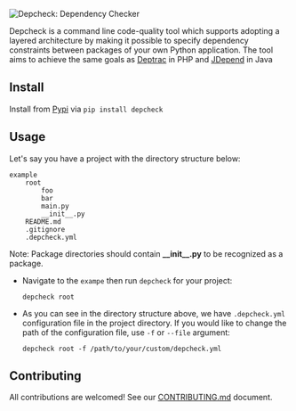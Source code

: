 ![Depcheck: Dependency Checker](https://images2.imgbox.com/da/85/J5OEzbAH_o.jpg)

Depcheck is a command line code-quality tool which supports adopting a 
layered architecture by making it possible to specify dependency constraints
between packages of your own Python application. 
The tool aims to achieve the same goals as [Deptrac][deptrac] in PHP and [JDepend][jdepend] in Java

## Install
Install from [Pypi][pypi-link] via `pip install depcheck`
    
## Usage
Let's say you have a project with the directory structure below:
```text
example
    root
        foo
        bar
        main.py
        __init__.py
    README.md
    .gitignore
    .depcheck.yml
```
Note: Package directories should contain **\_\_init\_\_.py** to be recognized as a package.
- Navigate to the `exampe` then run `depcheck` for your project:
    ```shell
    depcheck root
    ```
- As you can see in the directory structure above, we have `.depcheck.yml` 
  configuration file in the project directory. If you would like to change 
  the path of the configuration file, use `-f` or `--file` argument:
    ```shell
    depcheck root -f /path/to/your/custom/depcheck.yml
    ```

## Contributing
All contributions are welcomed! See our [CONTRIBUTING.md][contribution] document.


<!-- Links -->
[hexagonal-architecture]: https://en.wikipedia.org/wiki/Hexagonal_architecture_(software)
[upgrade-python-version]: ./docs/upgrade-python-version.md
[update-project-dependencies]: ./docs/upgrade-python-version.md
[pypi-link]: https://pypi.org/project/depcheck/
[contribution]: ./CONTRIBUTING.md
[deptrac]: https://github.com/qossmic/deptrac
[jdepend]: https://github.com/clarkware/jdepend
